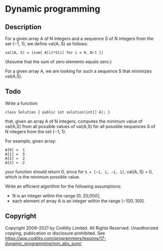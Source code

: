 # Dynamic programming

## Description

For a given array A of N integers and a sequence S of N integers from the set {−1, 1}, we define val(A, S) as follows:
```
val(A, S) = |sum{ A[i]*S[i] for i = 0..N−1 }|
```
(Assume that the sum of zero elements equals zero.)

For a given array A, we are looking for such a sequence S that minimizes val(A,S).

## Todo

Write a function:
```
class Solution { public int solution(int[] A); }
```
that, given an array A of N integers, computes the minimum value of val(A,S) from all possible values of val(A,S) for all possible sequences S of N integers from the set {−1, 1}.

For example, given array:
```
A[0] =  1
A[1] =  5
A[2] =  2
A[3] = -2
```
your function should return 0, since for `S = [−1, 1, −1, 1]`, val(A, S) = 0, which is the minimum possible value.

Write an efficient algorithm for the following assumptions:
* N is an integer within the range [0..20,000];
* each element of array A is an integer within the range [−100..100].

## Copyright

Copyright 2009–2021 by Codility Limited. All Rights Reserved. Unauthorized copying, publication or disclosure prohibited.
See https://app.codility.com/programmers/lessons/17-dynamic_programming/min_abs_sum/